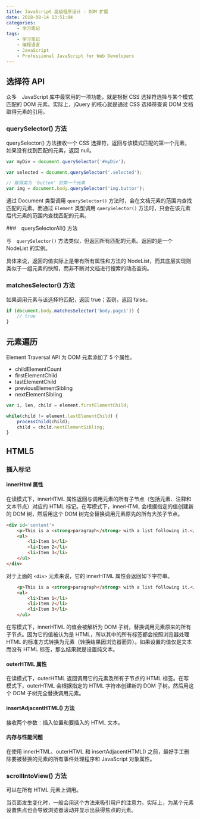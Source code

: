 ```yaml
---
title: JavaScript 高级程序设计 - DOM 扩展
date: 2018-08-14 13:51:04
categories:
	- 学习笔记
tags:
	- 学习笔记
	- 编程语言
	- JavaScript
	- Professional JavaScript for Web Developers
---
```


## 选择符 API

众多　JavaScript 库中最常用的一项功能，就是根据 CSS 选择符选择与某个模式匹配的 DOM 元素。实际上，jQuery 的核心就是通过 CSS 选择符查询 DOM 文档取得元素的引用。

### querySelector() 方法

querySelector() 方法接收一个 CSS 选择符，返回与该模式匹配的第一个元素，如果没有找到匹配的元素，返回 null。

``` javascript
var myDiv = document.querySelector('#myDiv');

var selected = document.querySelector('.selected');

// 取得类为 'button' 的第一个元素
var img = document.body.querySelector('img.buttor');
```

<!-- more -->

通过 Document 类型调用 `querySelector()` 方法时，会在文档元素的范围内查找匹配的元素。而通过 `Element` 类型调用 `querySelector()` 方法时，只会在该元素后代元素的范围内查找匹配的元素。

###　querySelectorAll() 方法

与　`querySelector()` 方法类似，但返回所有匹配的元素。返回的是一个 NodeList 的实例。

具体来说，返回的值实际上是带有所有属性和方法的 NodeList，而其底层实现则类似于一组元素的快照，而非不断对文档进行搜索的动态查询。

### matchesSelector() 方法

如果调用元素与该选择符匹配，返回 true；否则，返回 false。

``` javascript
if (document.body.matchesSelector('body.page1')) {
	// true
}
```

## 元素遍历

Element Traversal API 为 DOM 元素添加了 5 个属性。

- childElementCount
- firstElementChild
- lastElementChild
- previousElementSibling
- nextElementSibling

``` javascript
var i, len, child = element.firstElementChild;

while(child != element.lastElementChild) {
	processChild(child);
	child = child.nextElementSibling;
}
```


## HTML5

### 插入标记

#### innerHtml 属性

在读模式下，innerHTML 属性返回与调用元素的所有子节点（包括元素、注释和文本节点）对应的 HTML 标记。在写模式下，innerHTML 会根据指定的值创建新的 DOM 树，然后用这个 DOM 树完全替换调用元素原先的所有大孩子节点。

``` html
<div id='content'>
	<p>This is a <strong>paragraph</strong> with a list following it.</p>
	<ul>
		<li>Item 1</li>
		<li>Item 2</li>
		<li>Item 3</li>		
	</ul>
</div>
```

对于上面的 `<div>` 元素来说，它的 innerHTML 属性会返回如下字符串。

``` html
	<p>This is a <strong>paragraph</strong> with a list following it.</p>
	<ul>
		<li>Item 1</li>
		<li>Item 2</li>
		<li>Item 3</li>		
	</ul>
```

在写模式下，innerHTML 的值会被解析为 DOM 子树，替换调用元素原来的所有子节点。因为它的值被认为是 HTML，所以其中的所有标签都会按照浏览器处理 HTML 的标准方式转换为元素（转换结果因浏览器而异）。如果设置的值仅是文本而没有 HTML 标签，那么结果就是设置纯文本。

#### outerHTML 属性

在读模式下，outerHTML 返回调用它的元素及所有子节点的 HTML 标签。在写模式下，outerHTML 会根据指定的 HTML 字符串创建新的 DOM 子树。然后用这个 DOM 子树完全替换调用元素。

#### insertAdjacentHTML() 方法

接收两个参数：插入位置和要插入的 HTML 文本。

#### 内存与性能问题

在使用 innerHTML、outerHTML 和 insertAdjacentHTML() 之前，最好手工删除要被替换的元素的所有事件处理程序和 JavaScript 对象属性。

### scrollIntoView() 方法

可以在所有 HTML 元素上调用。

当页面发生变化时，一般会用这个方法来吸引用户的注意力。实际上，为某个元素设置焦点也会导致浏览器滚动并显示出获得焦点的元素。